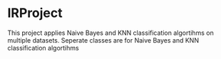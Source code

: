 # IRProject
This project applies Naive Bayes and KNN classification algortihms on multiple datasets. Seperate classes are for Naive Bayes and KNN classification algortihms